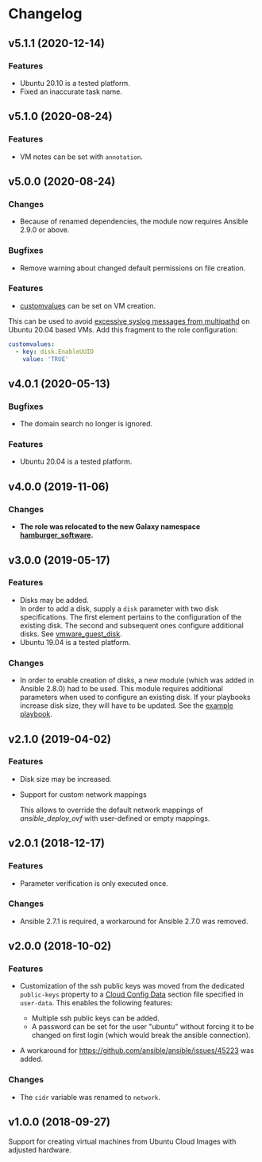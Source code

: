 # Changelog

## v5.1.1 (2020-12-14)

### Features

- Ubuntu 20.10 is a tested platform.
- Fixed an inaccurate task name.

## v5.1.0 (2020-08-24)

### Features

- VM notes can be set with `annotation`.

## v5.0.0 (2020-08-24)

### Changes

- Because of renamed dependencies, the module now requires Ansible 2.9.0 or above.

### Bugfixes

- Remove warning about changed default permissions on file creation.

### Features

- [customvalues](https://stackoverflow.com/a/57976458/2402612) can be set on VM creation.

This can be used to avoid [excessive syslog messages from multipathd](https://bugs.launchpad.net/ubuntu/+source/multipath-tools/+bug/1875594) on Ubuntu 20.04 based VMs.
Add this fragment to the role configuration: 

```yaml
customvalues:
  - key: disk.EnableUUID
    value: 'TRUE'
```

## v4.0.1 (2020-05-13)

### Bugfixes

- The domain search no longer is ignored.

### Features

- Ubuntu 20.04 is a tested platform.

## v4.0.0 (2019-11-06)

### Changes

- **The role was relocated to the new Galaxy namespace [hamburger_software](https://galaxy.ansible.com/hamburger_software).**

## v3.0.0 (2019-05-17)

### Features

- Disks may be added.  
  In order to add a disk, supply a `disk` parameter with two disk specifications.
  The first element pertains to the configuration of the existing disk.
  The second and subsequent ones configure additional disks.
  See [vmware_guest_disk](https://docs.ansible.com/ansible/latest/modules/vmware_guest_disk_module.html).
- Ubuntu 19.04 is a tested platform.

### Changes

- In order to enable creation of disks, a new module (which was added in Ansible 2.8.0) had to be used.
  This module requires additional parameters when used to configure an existing disk.
  If your playbooks increase disk size, they will have to be updated.
  See the [example playbook](README.md#example-playbook).

## v2.1.0 (2019-04-02)

### Features

- Disk size may be increased.
- Support for custom network mappings
  
  This allows to override the default network mappings of
  *ansible_deploy_ovf* with user-defined or empty mappings.

## v2.0.1 (2018-12-17)

### Features

- Parameter verification is only executed once.

### Changes

- Ansible 2.7.1 is required, a workaround for Ansible 2.7.0 was removed.

## v2.0.0 (2018-10-02)

### Features

- Customization of the ssh public keys was moved from the dedicated `public-keys` property to a [Cloud Config Data](https://cloudinit.readthedocs.io/en/latest/topics/format.html#cloud-config-data) section file specified in `user-data`.
This enables the following features: 
  - Multiple ssh public keys can be added. 
  - A password can be set for the user "ubuntu" without forcing it to be changed on first login (which would break the ansible connection).

- A workaround for https://github.com/ansible/ansible/issues/45223 was added.

### Changes

- The `cidr` variable was renamed to `network`.

## v1.0.0 (2018-09-27)

Support for creating virtual machines from Ubuntu Cloud Images with adjusted hardware.
